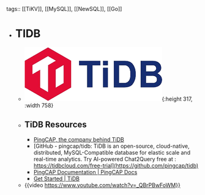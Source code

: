 tags:: [[TiKV]], [[MySQL]], [[NewSQL]], [[Go]]

- # TIDB
	- ![tidb.png](../assets/tidb_1703920081037_0.png){:height 317, :width 758}
	- ## TiDB Resources
		- [PingCAP, the company behind TiDB](https://www.pingcap.com/)
		- [GitHub - pingcap/tidb: TiDB is an open-source, cloud-native, distributed, MySQL-Compatible database for elastic scale and real-time analytics. Try AI-powered Chat2Query free at : https://tidbcloud.com/free-trial](https://github.com/pingcap/tidb)
		- [PingCAP Documentation | PingCAP Docs](https://docs.pingcap.com/)
		- [Get Started | TiDB](https://www.pingcap.com/get-started-tidb/)
	- {{video https://www.youtube.com/watch?v=_QBrPBwFoWM}}